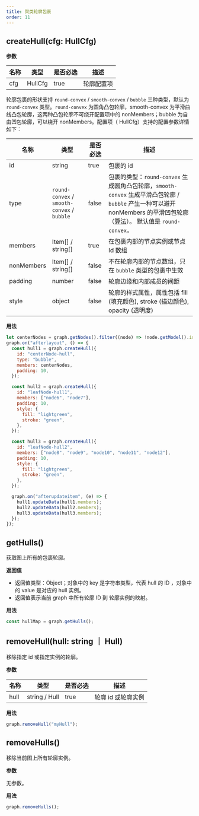 ```yaml
---
title: 聚类轮廓包裹
order: 11
---
```


## createHull(cfg: HullCfg)

**参数**

| 名称 | 类型    | 是否必选 | 描述       |
| ---- | ------- | -------- | ---------- |
| cfg  | HullCfg | true     | 轮廓配置项 |

轮廓包裹的形状支持 `round-convex` / `smooth-convex` / `bubble` 三种类型，默认为 `round-convex` 类型。`round-convex` 为圆角凸包轮廓，smooth-convex 为平滑曲线凸包轮廓，这两种凸包轮廓不可绕开配置项中的 nonMembers；bubble 为自由凹包轮廓，可以绕开 nonMembers。配置项（ HullCfg）支持的配置参数详情如下：

| 名称       | 类型                                        | 是否必选 | 描述                                                                                                                                                                                                                          |
| ---------- | ------------------------------------------- | -------- | ----------------------------------------------------------------------------------------------------------------------------------------------------------------------------------------------------------------------------- |
| id         | string                                      | true     | 包裹的 id                                                                                                                                                                                                                     |
| type       | `round-convex` / `smooth-convex` / `bubble` | false    | 包裹的类型：`round-convex` 生成圆角凸包轮廓，`smooth-convex` 生成平滑凸包轮廓 / `bubble` 产生一种可以避开 nonMembers 的平滑凹包轮廓（[算法](http://vialab.science.uoit.ca/portfolio/bubblesets)）。 默认值是 `round-convex`。 |
| members    | Item[] / string[]                           | true     | 在包裹内部的节点实例或节点 Id 数组                                                                                                                                                                                            |
| nonMembers | Item[] / string[]                           | false    | 不在轮廓内部的节点数组，只在 `bubble` 类型的包裹中生效                                                                                                                                                                        |
| padding    | number                                      | false    | 轮廓边缘和内部成员的间距                                                                                                                                                                                                      |
| style      | object                                      | false    | 轮廓的样式属性，属性包括 fill (填充颜色), stroke (描边颜色), opacity (透明度)                                                                                                                                                 |

**用法**

```javascript
let centerNodes = graph.getNodes().filter((node) => !node.getModel().isLeaf);
graph.on("afterlayout", () => {
  const hull1 = graph.createHull({
    id: "centerNode-hull",
    type: "bubble",
    members: centerNodes,
    padding: 10,
  });

  const hull2 = graph.createHull({
    id: "leafNode-hull1",
    members: ["node6", "node7"],
    padding: 10,
    style: {
      fill: "lightgreen",
      stroke: "green",
    },
  });

  const hull3 = graph.createHull({
    id: "leafNode-hull2",
    members: ["node8", "node9", "node10", "node11", "node12"],
    padding: 10,
    style: {
      fill: "lightgreen",
      stroke: "green",
    },
  });

  graph.on("afterupdateitem", (e) => {
    hull1.updateData(hull1.members);
    hull2.updateData(hull2.members);
    hull3.updateData(hull3.members);
  });
});
```

## getHulls()

获取图上所有的包裹轮廓。

**返回值**

- 返回值类型：Object；对象中的 key 是字符串类型，代表 hull 的 ID ，对象中的 value 是对应的 hull 实例。
- 返回值表示当前 graph 中所有轮廓 ID 到 轮廓实例的映射。

**用法**

```javascript
const hullMap = graph.getHulls();
```

## removeHull(hull: string ｜ Hull)

移除指定 id 或指定实例的轮廓。

**参数**

| 名称 | 类型          | 是否必选 | 描述               |
| ---- | ------------- | -------- | ------------------ |
| hull | string / Hull | true     | 轮廓 id 或轮廓实例 |

**用法**

```javascript
graph.removeHull("myHull");
```

## removeHulls()

移除当前图上所有轮廓实例。

**参数**

无参数。

**用法**

```javascript
graph.removeHulls();
```
